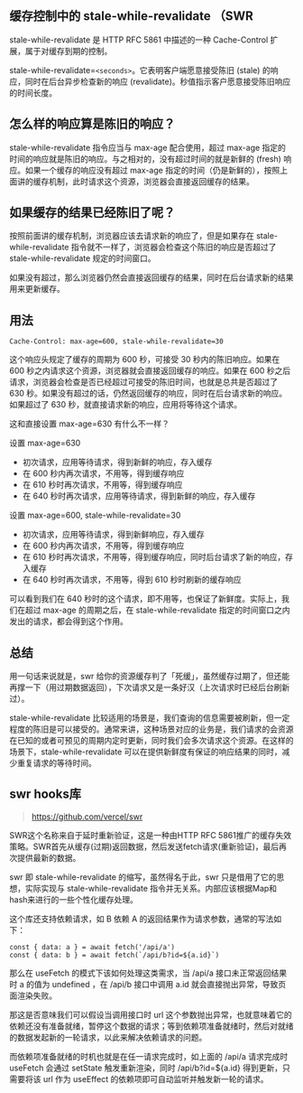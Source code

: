 ## 缓存控制中的 stale-while-revalidate （SWR

stale-while-revalidate 是 HTTP RFC 5861 中描述的一种 Cache-Control 扩展，属于对缓存到期的控制。

stale-while-revalidate=`<seconds>`。它表明客户端愿意接受陈旧 (stale) 的响应，同时在后台异步检查新的响应 (revalidate)。秒值指示客户愿意接受陈旧响应的时间长度。

## 怎么样的响应算是陈旧的响应？

stale-while-revalidate 指令应当与 max-age 配合使用，超过 max-age 指定的时间的响应就是陈旧的响应。与之相对的，没有超过时间的就是新鲜的 (fresh) 响应。如果一个缓存的响应没有超过 max-age 指定的时间（仍是新鲜的），按照上面讲的缓存机制，此时请求这个资源，浏览器会直接返回缓存的结果。


## 如果缓存的结果已经陈旧了呢？

按照前面讲的缓存机制，浏览器应该去请求新的响应了，但是如果存在 stale-while-revalidate 指令就不一样了，浏览器会检查这个陈旧的响应是否超过了 stale-while-revalidate 规定的时间窗口。

如果没有超过，那么浏览器仍然会直接返回缓存的结果，同时在后台请求新的结果用来更新缓存。

## 用法

```tsx
Cache-Control: max-age=600, stale-while-revalidate=30
```

这个响应头规定了缓存的周期为 600 秒，可接受 30 秒内的陈旧响应。如果在 600 秒之内请求这个资源，浏览器就会直接返回缓存的响应。如果在 600 秒之后请求，浏览器会检查是否已经超过可接受的陈旧时间，也就是总共是否超过了 630 秒。如果没有超过的话，仍然返回缓存的响应，同时在后台请求新的响应。如果超过了 630 秒，就直接请求新的响应，应用将等待这个请求。

这和直接设置 max-age=630 有什么不一样？


设置 max-age=630

- 初次请求，应用等待请求，得到新鲜的响应，存入缓存
- 在 600 秒内再次请求，不用等，得到缓存响应
- 在 610 秒时再次请求，不用等，得到缓存响应
- 在 640 秒时再次请求，应用等待请求，得到新鲜的响应，存入缓存

设置 max-age=600, stale-while-revalidate=30

- 初次请求，应用等待请求，得到新鲜响应，存入缓存
- 在 600 秒内再次请求，不用等，得到缓存响应
- 在 610 秒时再次请求，不用等，得到缓存响应，同时后台请求了新的响应，存入缓存
- 在 640 秒时再次请求，不用等，得到 610 秒时刷新的缓存响应

可以看到我们在 640 秒时的这个请求，即不用等，也保证了新鲜度。实际上，我们在超过 max-age 的周期之后，在 stale-while-revalidate 指定的时间窗口之内发出的请求，都会得到这个作用。

## 总结

用一句话来说就是，swr 给你的资源缓存判了「死缓」，虽然缓存过期了，但还能再撑一下（用过期数据返回），下次请求又是一条好汉（上次请求时已经后台刷新过）。

stale-while-revalidate 比较适用的场景是，我们查询的信息需要被刷新，但一定程度的陈旧是可以接受的。通常来讲，这种场景对应的业务是，我们请求的会资源在已知的或者可预见的周期内定时更新，同时我们会多次请求这个资源。在这样的场景下，stale-while-revalidate 可以在提供新鲜度有保证的响应结果的同时，减少重复请求的等待时间。

## swr hooks库
>https://github.com/vercel/swr

SWR这个名称来自于延时重新验证，这是一种由HTTP RFC 5861推广的缓存失效策略。SWR首先从缓存(过期)返回数据，然后发送fetch请求(重新验证)，最后再次提供最新的数据。

swr 即 stale-while-revalidate 的缩写，虽然得名于此，swr 只是借用了它的思想，实际实现与 stale-while-revalidate 指令并无关系。内部应该根据Map和hash来进行的一些个性化缓存处理。

这个库还支持依赖请求，如 B 依赖 A 的返回结果作为请求参数，通常的写法如下：

```tsx
const { data: a } = await fetch('/api/a')
const { data: b } = await fetch(`/api/b?id=${a.id}`)
```
那么在 useFetch 的模式下该如何处理这类需求，当 /api/a 接口未正常返回结果时 a 的值为 undefined ，在 /api/b 接口中调用 a.id 就会直接抛出异常，导致页面渲染失败。

那这是否意味我们可以假设当调用接口时 url 这个参数抛出异常，也就意味着它的依赖还没有准备就绪，暂停这个数据的请求；等到依赖项准备就绪时，然后对就绪的数据发起新的一轮请求，以此来解决依赖请求的问题。

而依赖项准备就绪的时机也就是在任一请求完成时，如上面的 /api/a 请求完成时 useFetch 会通过 setState 触发重新渲染，同时 /api/b?id=${a.id} 得到更新，只需要将该 url 作为 useEffect 的依赖项即可自动监听并触发新一轮的请求。
